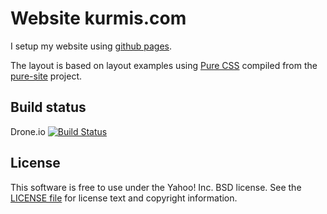 Website kurmis.com
========================

I setup my website using [github pages][ghp].

The layout is based on layout examples using [Pure CSS][pure] compiled from the [pure-site][] project.

[ghp]: https://pages.github.com/
[pure]: http://purecss.io/
[pure-site]: https://github.com/yahoo/pure-site

Build status
------------

Drone.io [![Build Status](https://drone.io/github.com/oliworx/oliworx.github.com/status.png)](https://drone.io/github.com/oliworx/oliworx.github.com/latest)


License
-------

This software is free to use under the Yahoo! Inc. BSD license.
See the [LICENSE file][] for license text and copyright information.

[LICENSE file]: https://github.com/yahoo/pure-site/blob/master/LICENSE.md
